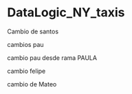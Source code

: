 # DataLogic_NY_taxis

Cambio de santos

cambios pau

cambio pau desde rama PAULA

cambio felipe

cambio de Mateo